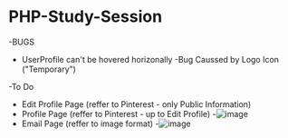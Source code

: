 # PHP-Study-Session
-BUGS
  - UserProfile can't be hovered horizonally
    -Bug Caussed by Logo Icon ("Temporary")

-To Do 
  - Edit Profile Page (reffer to Pinterest - only Public Information)
  - Profile Page (reffer to Pinterest - up to Edit Profile)
    -![image](https://user-images.githubusercontent.com/95122978/233497876-70ef7e92-6ded-408c-81e1-cb9fcdc0aa05.png)
  - Email Page (reffer to image format)
    -![image](https://user-images.githubusercontent.com/95122978/233497692-7269a262-ac7c-434d-b4d7-5214d05f7f1e.png)

  
